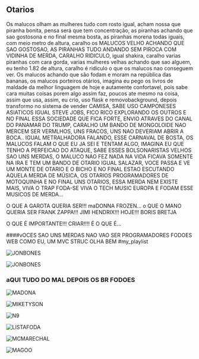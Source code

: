## Otarios

Os malucos olham as mulheres tudo com rosto igual, acham nossa que piranha bonita,
pensa será que tem concentração, as piranhas achando que sao gostosona e no final
mesma bosta, as piranhas morena todas iguais, com meio metro de altura, caralho
os MALUCOS VELHO ACHANDO QUE SAO GOSTOSAO, AS PIRANHAS TUDO ANDANDO SEM PIROCA
COM VIDINHA DE MERDA, CARALHO RIDICULO, igual shakira, caralho varias piranhas
com cara gorda, varias mulheres velhas achando que sao alguem, eu tenho 1.82
de altura, caralho é ridiculo o que os malucos nao conseguem ver. Os malucos
achando que são fodam e moram na república das bananas, os malucos porteiros
otários, imagina eu pego os livros de maldade da melhor linguagem de hoje e
autamente confortavel, pois sabe cara muitas coisas porem algo assim faz, poucos
ate mesmo na coisa, assim que usa, assim, eu crio, uso flask e removobackground,
depois transformo no sistema de vender CAMISA, SABE USO CAMPONESES ASIATICOS
IGUAL STEVE JOBS, FICO RICO EXPLORANDO OS OUTROS E NO FINAL ESSA SOCIEDADE QUE
FICA FORTE, ENVIO ATRAVES DO CANAL DO PANAMAR DO TRUMP, CARALHO UM BANDO DE
MONGOLOIDE NAO MERCEM SER VERMLHOS, UNS FRACOS, UNS NAO DEVERIAM ABRIR A BOCA..
IGUAL METRALHADORA FALANDO, ESSE CARNAVAL DE BOSTA, OS MALUCOS FALAM O QUE EU
JA SEI E TENTAM ALGO, IMAGINA EU QUE TENHO A PERFEICAO DO ATAQUE, SABE ESSES
BOLSONARISTAS VELHOS SAO UNS MERDAS, O MALUCO NAO FEZ NADA NA VIDA FICAVA
SOMENTE NA IRA E TEM UM BANDO DE OTARIO IGUAL SALAZAR, VOCE PASSA E VE UM MONTE
DE OTARIO E O BICHO E NO FINAL ESTAO ESCUTANDO AQUELA MERDA DE MÚSICA, OS OTARIOS
PROGRAMADORES DE MOTOQUINHA E NO FINAL UNS OTARIOS, ESSA MERDA NEM EXISTE MAIS,
VIVA O TRAP FODA-SE VIVA O TECH MUSIC EUROPA E FODAM ESSE MUSICOS DE MERDA...

O QUE A GAROTA QUERIA SER!!! maDONNA FROZEN...
o QUE O MANO QUERIA SER FRANK ZAPPA!!! JIMI HENDRIX!!! 
HOJE!!! BORIS BRETJA

O QUE É IMPORTANTE!!! CRIAR!!!! É O QUE É...


####vOCES SAO UNS MERDAS NAO VAO SER PROGRAMADORES FODOES WEB COMO EU, UM MVC STRUC OLHA BEM
#my_playlist

![JONBONES](https://www.youtube.com/watch?v=iNjdfwCJpG4&t=69s)

![JONBONES](https://www.youtube.com/watch?v=iNjdfwCJpG4&t=71s)
### aQUI TUDO DO MAL DEPOIS OS BR FODOES
![MADONA](https://www.youtube.com/watch?v=XS088Opj9o0)

![MIKETYSON](https://www.youtube.com/watch?v=R2RxpsS639I)

![N9](https://www.youtube.com/watch?v=LJazLLboogM&pp=ygUYUk9OQUxETyBGRU5PTUVOTyBGVU1BTkRP)

![LISTAFODA](https://www.youtube.com/watch?v=jVj7TXmQDHE&pp=ygUWbWFyZWNoYWwgZmF2ZWxhIHZpdmUgNQ%3D%3D)

![MCMARECHAL](https://www.youtube.com/watch?v=cXc9bRT2ouM)

![MAGOO](https://www.youtube.com/watch?v=K5yGZRjXzgM)
